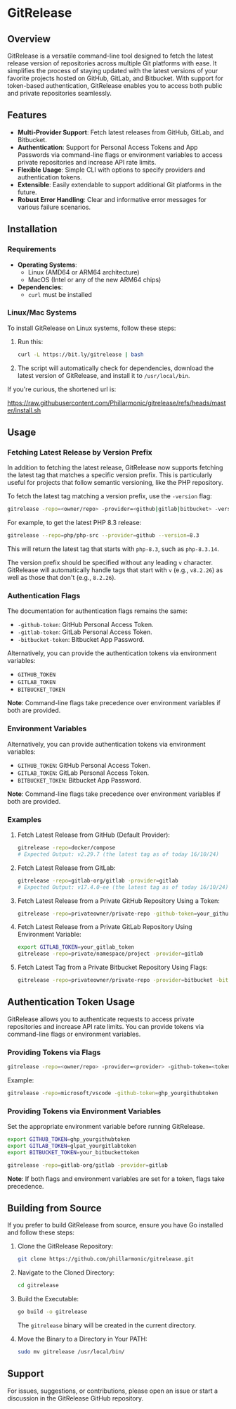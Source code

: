 # GitRelease

## Overview

GitRelease is a versatile command-line tool designed to fetch the latest release version of repositories across multiple Git platforms with ease. It simplifies the process of staying updated with the latest versions of your favorite projects hosted on GitHub, GitLab, and Bitbucket. With support for token-based authentication, GitRelease enables you to access both public and private repositories seamlessly.

## Features

- **Multi-Provider Support**: Fetch latest releases from GitHub, GitLab, and Bitbucket.
- **Authentication**: Support for Personal Access Tokens and App Passwords via command-line flags or environment variables to access private repositories and increase API rate limits.
- **Flexible Usage**: Simple CLI with options to specify providers and authentication tokens.
- **Extensible**: Easily extendable to support additional Git platforms in the future.
- **Robust Error Handling**: Clear and informative error messages for various failure scenarios.

## Installation

### Requirements

- **Operating Systems**: 
  - Linux (AMD64 or ARM64 architecture)
  - MacOS (Intel or any of the new ARM64 chips)
- **Dependencies**:
  - `curl` must be installed

### Linux/Mac Systems

To install GitRelease on Linux systems, follow these steps:

1. Run this:
   
   ```bash
   curl -L https://bit.ly/gitrelease | bash
   ```

2. The script will automatically check for dependencies, download the latest version of GitRelease, and install it to `/usr/local/bin`.

If you're curious, the shortened url is:

https://raw.githubusercontent.com/Phillarmonic/gitrelease/refs/heads/master/install.sh

## Usage

### Fetching Latest Release by Version Prefix

In addition to fetching the latest release, GitRelease now supports fetching the latest tag that matches a specific version prefix. This is particularly useful for projects that follow semantic versioning, like the PHP repository.

To fetch the latest tag matching a version prefix, use the `-version` flag:

```bash
gitrelease -repo=<owner/repo> -provider=<github|gitlab|bitbucket> -version=<version_prefix>
```

For example, to get the latest PHP 8.3 release:

```bash
gitrelease --repo=php/php-src --provider=github --version=8.3
```

This will return the latest tag that starts with `php-8.3`, such as `php-8.3.14`.

The version prefix should be specified without any leading `v` character. GitRelease will automatically handle tags that start with `v` (e.g., `v8.2.26`) as well as those that don't (e.g., `8.2.26`).

### Authentication Flags

The documentation for authentication flags remains the same:

- `-github-token`: GitHub Personal Access Token.
- `-gitlab-token`: GitLab Personal Access Token.
- `-bitbucket-token`: Bitbucket App Password.

Alternatively, you can provide the authentication tokens via environment variables:

- `GITHUB_TOKEN`
- `GITLAB_TOKEN`
- `BITBUCKET_TOKEN`

**Note**: Command-line flags take precedence over environment variables if both are provided.

### Environment Variables

Alternatively, you can provide authentication tokens via environment variables:

- `GITHUB_TOKEN`: GitHub Personal Access Token.
- `GITLAB_TOKEN`: GitLab Personal Access Token.
- `BITBUCKET_TOKEN`: Bitbucket App Password.

**Note**: Command-line flags take precedence over environment variables if both are provided.

### Examples

1. Fetch Latest Release from GitHub (Default Provider):
   
   ```bash
   gitrelease -repo=docker/compose
   # Expected Output: v2.29.7 (the latest tag as of today 16/10/24)
   ```

2. Fetch Latest Release from GitLab:
   
   ```bash
   gitrelease -repo=gitlab-org/gitlab -provider=gitlab
   # Expected Output: v17.4.0-ee (the latest tag as of today 16/10/24)
   ```

3. Fetch Latest Release from a Private GitHub Repository Using a Token:
   
   ```bash
   gitrelease -repo=privateowner/private-repo -github-token=your_github_token
   ```

4. Fetch Latest Release from a Private GitLab Repository Using Environment Variable:
   
   ```bash
   export GITLAB_TOKEN=your_gitlab_token
   gitrelease -repo=private/namespace/project -provider=gitlab
   ```

5. Fetch Latest Tag from a Private Bitbucket Repository Using Flags:
   
   ```bash
   gitrelease -repo=privateowner/private-repo -provider=bitbucket -bitbucket-token=your_bitbucket_token
   ```

## Authentication Token Usage

GitRelease allows you to authenticate requests to access private repositories and increase API rate limits. You can provide tokens via command-line flags or environment variables.

### Providing Tokens via Flags

```bash
gitrelease -repo=<owner/repo> -provider=<provider> -github-token=<token> -gitlab-token=<token> -bitbucket-token=<token>
```

Example:

```bash
gitrelease -repo=microsoft/vscode -github-token=ghp_yourgithubtoken
```

### Providing Tokens via Environment Variables

Set the appropriate environment variable before running GitRelease.

```bash
export GITHUB_TOKEN=ghp_yourgithubtoken
export GITLAB_TOKEN=glpat_yourgitlabtoken
export BITBUCKET_TOKEN=your_bitbuckettoken

gitrelease -repo=gitlab-org/gitlab -provider=gitlab
```

**Note**: If both flags and environment variables are set for a token, flags take precedence.

## Building from Source

If you prefer to build GitRelease from source, ensure you have Go installed and follow these steps:

1. Clone the GitRelease Repository:
   
   ```bash
   git clone https://github.com/phillarmonic/gitrelease.git
   ```

2. Navigate to the Cloned Directory:
   
   ```bash
   cd gitrelease
   ```

3. Build the Executable:
   
   ```bash
   go build -o gitrelease
   ```
   
   The `gitrelease` binary will be created in the current directory.

4. Move the Binary to a Directory in Your PATH:
   
   ```bash
   sudo mv gitrelease /usr/local/bin/
   ```

## Support

For issues, suggestions, or contributions, please open an issue or start a discussion in the GitRelease GitHub repository.